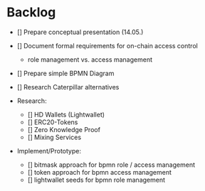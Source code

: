 # Backlog
- [] Prepare conceptual presentation (14.05.)

- [] Document formal requirements for on-chain access control
	- role management vs. access management

- [] Prepare simple BPMN Diagram

- [] Research Caterpillar alternatives

- Research:
	- [] HD Wallets (Lightwallet)
	- [] ERC20-Tokens
	- [] Zero Knowledge Proof
	- [] Mixing Services

- Implement/Prototype:
	- [] bitmask approach for bpmn role / access management
	- [] token approach for bpmn access management
	- [] lightwallet seeds for bpmn role management


